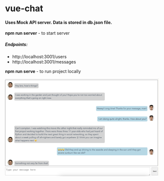# vue-chat

#### Uses Mock API server. Data is stored in db.json file.

**npm run server** - to start server
 
##### Endpoints:
- http://localhost:3001/users
- http://localhost:3001/messages

**npm run serve** - to run project locally

<img width="952" src="https://github.com/JustynaWiniarska/vue-chat/blob/main/src/assets/screenshot.png" />

